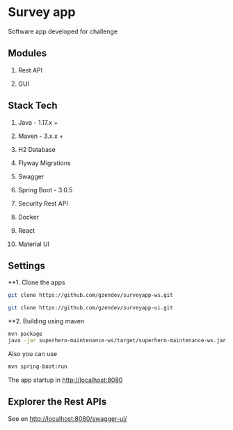 # Survey app

Software app developed for challenge

## Modules 

1. Rest API <surveyapp-ws>

2. GUI <surveyapp-ui>
  
## Stack Tech

1. Java - 1.17.x +

2. Maven - 3.x.x +
  
3. H2 Database
  
4. Flyway Migrations
  
5. Swagger
  
6. Spring Boot - 3.0.5
  
7. Security Rest API
  
8. Docker

9. React
  
10. Material UI
  
## Settings
  
**1. Clone the apps

```bash
git clone https://github.com/gzendev/surveyapp-ws.git

git clone https://github.com/gzendev/surveyapp-ui.git
```
  
**2. Building using maven 

```bash
mvn package
java -jar superhero-maintenance-ws/target/superhero-maintenance-ws.jar

```
Also you can use

```bash
mvn spring-boot:run
```

The app startup in <http://localhost:8080>


## Explorer the Rest APIs

See en <http://localhost:8080/swagger-ui/>

